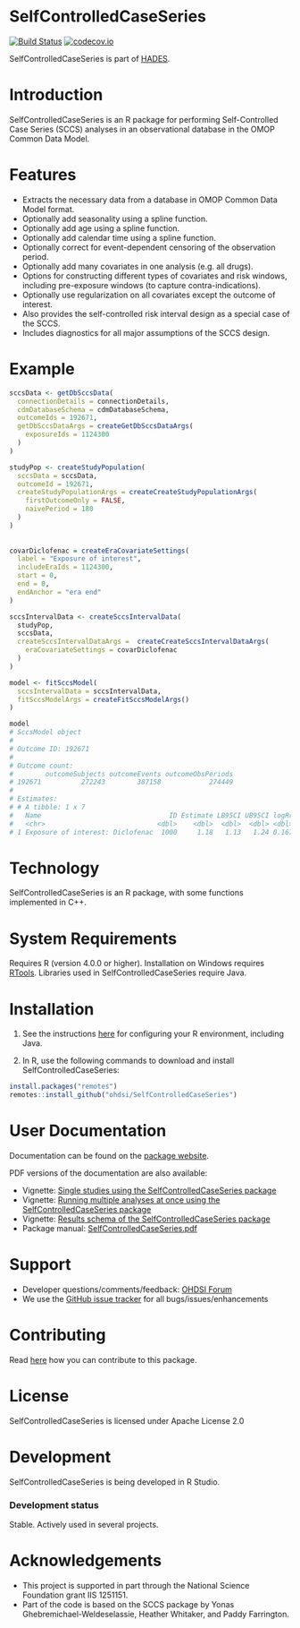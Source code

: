 SelfControlledCaseSeries
========================

[![Build Status](https://github.com/OHDSI/SelfControlledCaseSeries/workflows/R-CMD-check/badge.svg)](https://github.com/OHDSI/SelfControlledCaseSeries/actions?query=workflow%3AR-CMD-check)
[![codecov.io](https://codecov.io/github/OHDSI/SelfControlledCaseSeries/coverage.svg?branch=main)](https://codecov.io/github/OHDSI/SelfControlledCaseSeries?branch=main)

SelfControlledCaseSeries is part of [HADES](https://ohdsi.github.io/Hades).

Introduction
============
SelfControlledCaseSeries is an R package for performing Self-Controlled Case Series (SCCS) analyses in an observational database in the OMOP Common Data Model.

Features
========
- Extracts the necessary data from a database in OMOP Common Data Model format.
- Optionally add seasonality using a spline function.
- Optionally add age using a spline function.
- Optionally add calendar time using a spline function.
- Optionally correct for event-dependent censoring of the observation period.
- Optionally add many covariates in one analysis (e.g. all drugs).
- Options for constructing different types of covariates and risk windows, including pre-exposure windows (to capture contra-indications).
- Optionally use regularization on all covariates except the outcome of interest.
- Also provides the self-controlled risk interval design as a special case of the SCCS.
- Includes diagnostics for all major assumptions of the SCCS design.

Example
=======

```r
sccsData <- getDbSccsData(
  connectionDetails = connectionDetails,
  cdmDatabaseSchema = cdmDatabaseSchema,
  outcomeIds = 192671,
  getDbSccsDataArgs = createGetDbSccsDataArgs(
    exposureIds = 1124300
  )
)

studyPop <- createStudyPopulation(
  sccsData = sccsData,
  outcomeId = 192671,
  createStudyPopulationArgs = createCreateStudyPopulationArgs(
    firstOutcomeOnly = FALSE,
    naivePeriod = 180
  )
)
 
  
covarDiclofenac = createEraCovariateSettings(
  label = "Exposure of interest",
  includeEraIds = 1124300,
  start = 0,
  end = 0,
  endAnchor = "era end"
)

sccsIntervalData <- createSccsIntervalData(
  studyPop,
  sccsData,
  createSccsIntervalDataArgs =  createCreateSccsIntervalDataArgs(
    eraCovariateSettings = covarDiclofenac
  )
)

model <- fitSccsModel(
  sccsIntervalData = sccsIntervalData,
  fitSccsModelArgs = createFitSccsModelArgs()
)

model
# SccsModel object
# 
# Outcome ID: 192671
# 
# Outcome count:
#        outcomeSubjects outcomeEvents outcomeObsPeriods
# 192671          272243        387158            274449
# 
# Estimates:
# # A tibble: 1 x 7
#   Name                                ID Estimate LB95CI UB95CI logRr seLogRr
#   <chr>                            <dbl>    <dbl>  <dbl>  <dbl> <dbl>   <dbl>
# 1 Exposure of interest: Diclofenac  1000     1.18   1.13   1.24 0.167  0.0230
```

Technology
==========
SelfControlledCaseSeries is an R package, with some functions implemented in C++.

System Requirements
===================
Requires R (version 4.0.0 or higher). Installation on Windows requires [RTools](https://cran.r-project.org/bin/windows/Rtools/). Libraries used in SelfControlledCaseSeries require Java.

Installation
============

1. See the instructions [here](https://ohdsi.github.io/Hades/rSetup.html) for configuring your R environment, including Java.

2. In R, use the following commands to download and install SelfControlledCaseSeries:

  ```r
  install.packages("remotes")
  remotes::install_github("ohdsi/SelfControlledCaseSeries")
  ```

User Documentation
==================
Documentation can be found on the [package website](https://ohdsi.github.io/SelfControlledCaseSeries).

PDF versions of the documentation are also available:

* Vignette: [Single studies using the SelfControlledCaseSeries package](https://raw.githubusercontent.com/OHDSI/SelfControlledCaseSeries/main/inst/doc/SingleStudies.pdf)
* Vignette: [Running multiple analyses at once using the SelfControlledCaseSeries package](https://raw.githubusercontent.com/OHDSI/SelfControlledCaseSeries/main/inst/doc/MultipleAnalyses.pdf)
* Vignette: [Results schema of the SelfControlledCaseSeries package](https://raw.githubusercontent.com/OHDSI/SelfControlledCaseSeries/main/inst/doc/ResultsSchema.pdf)
* Package manual: [SelfControlledCaseSeries.pdf](https://raw.githubusercontent.com/OHDSI/SelfControlledCaseSeries/main/extras/SelfControlledCaseSeries.pdf)

Support
=======
* Developer questions/comments/feedback: <a href="http://forums.ohdsi.org/c/developers">OHDSI Forum</a>
* We use the <a href="https://github.com/OHDSI/SelfControlledCaseSeries/issues">GitHub issue tracker</a> for all bugs/issues/enhancements

Contributing
============
Read [here](https://ohdsi.github.io/Hades/contribute.html) how you can contribute to this package.

License
=======
SelfControlledCaseSeries is licensed under Apache License 2.0

Development
===========
SelfControlledCaseSeries is being developed in R Studio.

### Development status

Stable. Actively used in several projects.

# Acknowledgements
- This project is supported in part through the National Science Foundation grant IIS 1251151.
- Part of the code is based on the SCCS package by Yonas Ghebremichael-Weldeselassie, Heather Whitaker, and Paddy Farrington.

